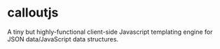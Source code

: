 calloutjs
=========

A tiny but highly-functional client-side Javascript templating engine for JSON data/JavaScript data structures.
